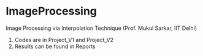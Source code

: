 # ImageProcessing
Image Processing via Interpolation Technique (Prof. Mukul Sarkar, IIT Delhi)

1. Codes are in Project_V1 and Project_V2
2. Results can be found in Reports
